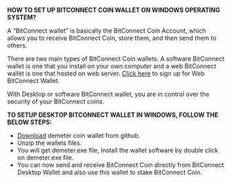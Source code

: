 <b>HOW TO SET UP BITCONNECT COIN WALLET ON WINDOWS OPERATING SYSTEM?</b>

A “BitConnect wallet” is basically the BitConnect Coin Account, which allows you to receive BitConnect Coin, store them, and then send them to others.

There are two main types of BitConnect Coin wallets. A software BitConnect wallet is one that you install on your own computer and a web BitConnect wallet is one that hosted on web server. <a href="https://demeter.co/">Click here</a> to sign up for Web BitConnect Wallet.

With Desktop or software BitConnect wallet, you are in control over the security of your BitConnect coins.

<b>TO SETUP DESKTOP BITCONNECT WALLET IN WINDOWS, FOLLOW THE BELOW STEPS:</b>
<ul>
<li><a href="https://github.com/demetercoin/demetercoin/blob/master/setup/demeter-window-wallet/demeter-window.zip">Download</a> demeter coin wallet from github.</li>
<li>Unzip the wallets files.</li>
<li>You will get demeter.exe file, Install the wallet software by double click on demeter.exe file.</li>
<li>You can now send and receive BitConnect Coin directly from BitConnect Desktop Wallet and also use this wallet to stake BitConnect Coin.</li>
</ul>

